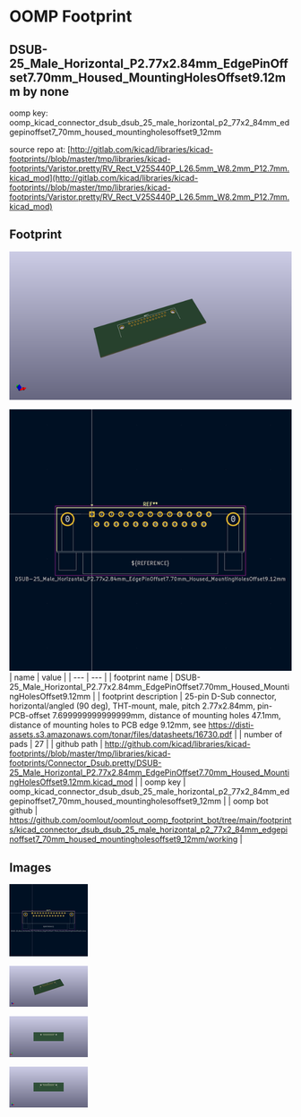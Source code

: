 # OOMP Footprint  
## DSUB-25_Male_Horizontal_P2.77x2.84mm_EdgePinOffset7.70mm_Housed_MountingHolesOffset9.12mm  by none  
  
oomp key: oomp_kicad_connector_dsub_dsub_25_male_horizontal_p2_77x2_84mm_edgepinoffset7_70mm_housed_mountingholesoffset9_12mm  
  
source repo at: [http://gitlab.com/kicad/libraries/kicad-footprints//blob/master/tmp/libraries/kicad-footprints/Varistor.pretty/RV_Rect_V25S440P_L26.5mm_W8.2mm_P12.7mm.kicad_mod](http://gitlab.com/kicad/libraries/kicad-footprints//blob/master/tmp/libraries/kicad-footprints/Varistor.pretty/RV_Rect_V25S440P_L26.5mm_W8.2mm_P12.7mm.kicad_mod)  
## Footprint  
  
[![working_kicad_pcb_3d.png](working_kicad_pcb_3d_600.png)](working_kicad_pcb_3d.png)  
  
[![working.png](working_600.png)](working.png)  
| name | value | 
| --- | --- | 
| footprint name | DSUB-25_Male_Horizontal_P2.77x2.84mm_EdgePinOffset7.70mm_Housed_MountingHolesOffset9.12mm | 
| footprint description | 25-pin D-Sub connector, horizontal/angled (90 deg), THT-mount, male, pitch 2.77x2.84mm, pin-PCB-offset 7.699999999999999mm, distance of mounting holes 47.1mm, distance of mounting holes to PCB edge 9.12mm, see https://disti-assets.s3.amazonaws.com/tonar/files/datasheets/16730.pdf | 
| number of pads | 27 | 
| github path | http://github.com/kicad/libraries/kicad-footprints//blob/master/tmp/libraries/kicad-footprints/Connector_Dsub.pretty/DSUB-25_Male_Horizontal_P2.77x2.84mm_EdgePinOffset7.70mm_Housed_MountingHolesOffset9.12mm.kicad_mod | 
| oomp key | oomp_kicad_connector_dsub_dsub_25_male_horizontal_p2_77x2_84mm_edgepinoffset7_70mm_housed_mountingholesoffset9_12mm | 
| oomp bot github | https://github.com/oomlout/oomlout_oomp_footprint_bot/tree/main/footprints/kicad_connector_dsub_dsub_25_male_horizontal_p2_77x2_84mm_edgepinoffset7_70mm_housed_mountingholesoffset9_12mm/working | 
## Images  
  
[![working.png](working_140.png)](working.png)  
  
[![working_kicad_pcb_3d.png](working_kicad_pcb_3d_140.png)](working_kicad_pcb_3d.png)  
  
[![working_kicad_pcb_3d_back.png](working_kicad_pcb_3d_back_140.png)](working_kicad_pcb_3d_back.png)  
  
[![working_kicad_pcb_3d_front.png](working_kicad_pcb_3d_front_140.png)](working_kicad_pcb_3d_front.png)  
